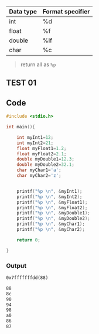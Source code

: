 
| Data type | Format specifier | 
| ---       | ---              |
| int       | %d               |
| float     | %f               |
| double    | %lf              |
| char      | %c               |


> return all as `%p`

## TEST 01

## Code

```c
#include <stdio.h>

int main(){

    int myInt1=12;
    int myInt2=21;
    float myFloat1=1.2;
    float myFloat2=2.1;
    double myDouble1=12.3;
    double myDouble2=32.1;
    char myChar1='a';
    char myChar2='z';


    printf("%p \n", &myInt1);
    printf("%p \n", &myInt2);
    printf("%p \n", &myFloat1);
    printf("%p \n", &myFloat2);
    printf("%p \n", &myDouble1);
    printf("%p \n", &myDouble2);
    printf("%p \n", &myChar1);
    printf("%p \n", &myChar2);

    return 0;

}
```

### Output

```markdown
0x7fffffffdd(88)

88
8c
90
94
98
a0
86
87
```